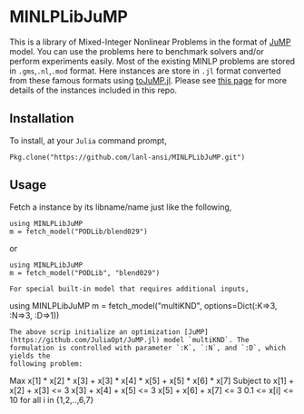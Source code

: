 # MINLPLibJuMP
This is a library of Mixed-Integer Nonlinear Problems in the format of
[JuMP](https://github.com/JuliaOpt/JuMP.jl) model. You can use the problems here
to benchmark solvers and/or perform experiments easily. Most of the existing MINLP problems are stored in `.gms`,`.nl`,`.mod` format.
Here instances are store in `.jl` format converted from these famous formats using [toJuMP.jl](https://github.com/jac0320/toJuMP.jl).
Please see [this page](https://github.com/lanl-ansi/MINLPLibJuMP.jl/tree/master/instances) for more details of the instances included in this repo.

## Installation
To install, at your `Julia` command prompt,
```
Pkg.clone("https://github.com/lanl-ansi/MINLPLibJuMP.git")
```

## Usage
Fetch a instance by its libname/name just like the following,
```
using MINLPLibJuMP
m = fetch_model("PODLib/blend029")
```
or
```
using MINLPLibJuMP
m = fetch_model("PODLib", "blend029")

For special built-in model that requires additional inputs,
```
using MINLPLibJuMP
m = fetch_model("multiKND", options=Dict(:K=>3, :N=>3, :D=>1))
```
The above scrip initialize an optimization [JuMP](https://github.com/JuliaOpt/JuMP.jl) model `multiKND`. The
formulation is controlled with parameter `:K`, `:N`, and `:D`, which yields the
following problem:
```
Max x[1] * x[2] * x[3] + x[3] * x[4] * x[5] + x[5] * x[6] * x[7]
Subject to
 x[1] + x[2] + x[3] <= 3
 x[3] + x[4] + x[5] <= 3
 x[5] + x[6] + x[7] <= 3
 0.1 <= x[i] <= 10 for all i in {1,2,..,6,7}
```
